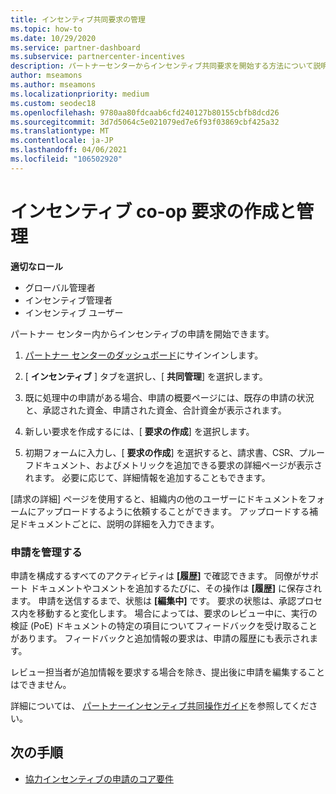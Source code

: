 ```yaml
---
title: インセンティブ共同要求の管理
ms.topic: how-to
ms.date: 10/29/2020
ms.service: partner-dashboard
ms.subservice: partnercenter-incentives
description: パートナーセンターからインセンティブ共同要求を開始する方法について説明します。 申請を構成するすべてのアクティビティは履歴で確認できます。
author: mseamons
ms.author: mseamons
ms.localizationpriority: medium
ms.custom: seodec18
ms.openlocfilehash: 9780aa80fdcaab6cfd240127b80155cbfb8dcd26
ms.sourcegitcommit: 3d7d5064c5e021079ed7e6f93f03869cbf425a32
ms.translationtype: MT
ms.contentlocale: ja-JP
ms.lasthandoff: 04/06/2021
ms.locfileid: "106502920"
---
```

# <a name="create-and-manage-an-incentives-co-op-claim"></a>インセンティブ co-op 要求の作成と管理

**適切なロール**

- グローバル管理者
- インセンティブ管理者
- インセンティブ ユーザー

パートナー センター内からインセンティブの申請を開始できます。

1. [パートナー センターのダッシュボード](https://partner.microsoft.com/dashboard/)にサインインします。

2. [ **インセンティブ** ] タブを選択し、[ **共同管理**] を選択します。

3. 既に処理中の申請がある場合、申請の概要ページには、既存の申請の状況と、承認された資金、申請された資金、合計資金が表示されます。

4. 新しい要求を作成するには、[ **要求の作成**] を選択します。

5. 初期フォームに入力し、[ **要求の作成**] を選択すると、請求書、CSR、プルーフドキュメント、およびメトリックを追加できる要求の詳細ページが表示されます。 必要に応じて、詳細情報を追加することもできます。

[請求の詳細] ページを使用すると、組織内の他のユーザーにドキュメントをフォームにアップロードするように依頼することができます。 アップロードする補足ドキュメントごとに、説明の詳細を入力できます。 

### <a name="manage-your-claims"></a>申請を管理する

申請を構成するすべてのアクティビティは **[履歴]** で確認できます。 同僚がサポート ドキュメントやコメントを追加するたびに、その操作は **[履歴]** に保存されます。 申請を送信するまで、状態は **[編集中]** です。 要求の状態は、承認プロセス内を移動すると変化します。 場合によっては、要求のレビュー中に、実行の検証 (PoE) ドキュメントの特定の項目についてフィードバックを受け取ることがあります。 フィードバックと追加情報の要求は、申請の履歴にも表示されます。

レビュー担当者が追加情報を要求する場合を除き、提出後に申請を編集することはできません。

詳細については、 [パートナーインセンティブ共同操作ガイド](https://assetsprod.microsoft.com/co-op-guidebook.pdf)を参照してください。

## <a name="next-steps"></a>次の手順

- [協力インセンティブの申請のコア要件](core-requirements.md)